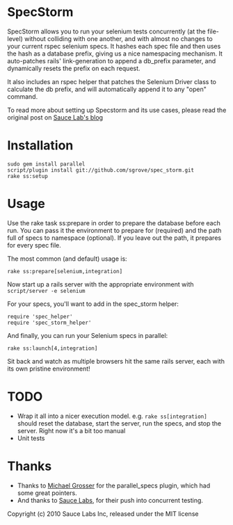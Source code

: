 SpecStorm
==========

SpecStorm allows you to run your selenium tests concurrently (at the file-level) without colliding with one another, and with almost no changes to your current rspec selenium specs. It hashes each spec file and then uses the hash as a database prefix, giving us a nice namespacing mechanism. It auto-patches rails' link-generation to append a db_prefix parameter, and dynamically resets the prefix on each request.

It also includes an rspec helper that patches the Selenium Driver class to calculate the db prefix, and will automatically append it to any "open" command.

To read more about setting up Specstorm and its use cases, please read the original post on [Sauce Lab's blog](http://saucelabs.com/blog/index.php/2010/02/specstorm-for-rails-or-running-your-selenium-specs-in-parallel-124-at-a-time)

Installation
============
    sudo gem install parallel
    script/plugin install git://github.com/sgrove/spec_storm.git
    rake ss:setup

Usage
=====
Use the rake task ss:prepare in order to prepare the database before each run. You can pass it the environment to prepare for (required) and the path full of specs to namespace (optional). If you leave out the path, it prepares for every spec file.

The most common (and default) usage is:

    rake ss:prepare[selenium,integration]

Now start up a rails server with the appropriate environment with `script/server -e selenium`

For your specs, you'll want to add in the spec_storm helper:

    require 'spec_helper'
    require 'spec_storm_helper'

And finally, you can run your Selenium specs in parallel:

    rake ss:launch[4,integration]

Sit back and watch as multiple browsers hit the same rails server, each with its own pristine environment!

TODO
====
* Wrap it all into a nicer execution model. e.g. `rake ss[integration]` should reset the database, start the server, run the specs, and stop the server. Right now it's a bit too manual
* Unit tests

Thanks
======
* Thanks to [Michael Grosser](http://pragmatig.wordpress.com/) for the parallel_specs plugin, which had some great pointers.
* And thanks to [Sauce Labs](https://saucelabs.com/), for their push into concurrent testing.

Copyright (c) 2010 Sauce Labs Inc, released under the MIT license
